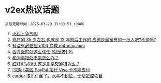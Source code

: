# v2ex热议话题

`最后更新时间：2025-03-29 15:08:53 +0800`

1. [火狐不争气啊](https://www.v2ex.com/t/1121796)
1. [现在的 35 岁左右,也就是 12 年前后工作的 应该是最富有的一批人吧?不是吗?](https://www.v2ex.com/t/1121831)
1. [有没有必要把 n100 换成 m4 mac mini](https://www.v2ex.com/t/1121811)
1. [西方医院就这么信任 [就医者] 吗](https://www.v2ex.com/t/1121782)
1. [和同事相处不来怎么办？](https://www.v2ex.com/t/1121809)
1. [红灯可以掉头这是北京交通特色么？](https://www.v2ex.com/t/1121902)
1. [[求助] 美区 PayPal 招行 Visa 卡不能支付](https://www.v2ex.com/t/1121918)
1. [cursor 取消订阅了，水平不到位，无法把控项目](https://www.v2ex.com/t/1121897)

